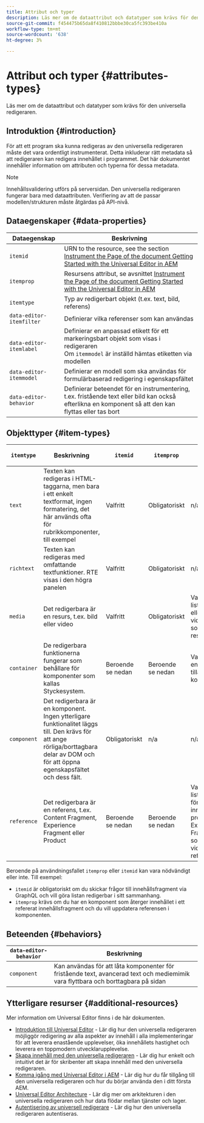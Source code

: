 ```yaml
---
title: Attribut och typer
description: Läs mer om de dataattribut och datatyper som krävs för den universella redigeraren.
source-git-commit: f454475b65da8f410812bbbe30ca5fc393be410a
workflow-type: tm+mt
source-wordcount: '638'
ht-degree: 3%

---
```



# Attribut och typer {#attributes-types}

Läs mer om de dataattribut och datatyper som krävs för den universella redigeraren.

## Introduktion {#introduction}

För att ett program ska kunna redigeras av den universella redigeraren måste det vara ordentligt instrumenterat. Detta inkluderar rätt metadata så att redigeraren kan redigera innehållet i programmet. Det här dokumentet innehåller information om attributen och typerna för dessa metadata.

>[!NOTE]
>
>Innehållsvalidering utförs på serversidan. Den universella redigeraren fungerar bara med dataattributen. Verifiering av att de passar modellen/strukturen måste åtgärdas på API-nivå.

## Dataegenskaper {#data-properties}

| Dataegenskap | Beskrivning |
|---|---|
| `itemid` | URN to the resource, see the section [Instrument the Page of the document Getting Started with the Universal Editor in AEM](getting-started.md#instrument-thepage) |
| `itemprop` | Resursens attribut, se avsnittet [Instrument the Page of the document Getting Started with the Universal Editor in AEM](getting-started.md#instrument-thepage) |
| `itemtype` | Typ av redigerbart objekt (t.ex. text, bild, referens) |
| `data-editor-itemfilter` | Definierar vilka referenser som kan användas |
| `data-editor-itemlabel` | Definierar en anpassad etikett för ett markeringsbart objekt som visas i redigeraren <br>Om `itemmodel` är inställd hämtas etiketten via modellen |
| `data-editor-itemmodel` | Definierar en modell som ska användas för formulärbaserad redigering i egenskapsfältet |
| `data-editor-behavior` | Definierar beteendet för en instrumentering, t.ex. fristående text eller bild kan också efterlikna en komponent så att den kan flyttas eller tas bort |

## Objekttyper {#item-types}

| `itemtype` | Beskrivning | `itemid` | `itemprop` | `data-editor-itemfilter` | `data-editor-itemlabel` | `data-editor-itemmodel` | `data-editor-behvior` |
|---|---|---|---|---|---|---|---|
| `text` | Texten kan redigeras i HTML-taggarna, men bara i ett enkelt textformat, ingen formatering, det här används ofta för rubrikkomponenter, till exempel | Valfritt | Obligatoriskt | n/a | Valfritt | n/a | Valfritt |
| `richtext` | Texten kan redigeras med omfattande textfunktioner. RTE visas i den högra panelen | Valfritt | Obligatoriskt | n/a | Valfritt | n/a | Valfritt |
| `media` | Det redigerbara är en resurs, t.ex. bild eller video | Valfritt | Obligatoriskt | Valfritt<br>lista med bild- eller videofiltervillkor som skickas till resursväljaren | Valfritt | n/a | Valfritt |
| `container` | De redigerbara funktionerna fungerar som behållare för komponenter som kallas Styckesystem. | Beroende <br>se nedan | Beroende <br>se nedan | Valfritt<br>en lista över tillåtna komponenter | Valfritt | n/a | n/a |
| `component` | Det redigerbara är en komponent. Ingen ytterligare funktionalitet läggs till. Den krävs för att ange rörliga/borttagbara delar av DOM och för att öppna egenskapsfältet och dess fält. | Obligatoriskt | n/a | n/a | Valfritt | Valfritt | n/a |
| `reference` | Det redigerbara är en referens, t.ex. Content Fragment, Experience Fragment eller Product | Beroende <br>se nedan | Beroende <br>se nedan | Valfritt<br>lista med villkor för innehållsfragment, produkt eller Experience Fragment-filter som skickas vidare till referensväljaren | Valfritt | Valfritt | n/a |

Beroende på användningsfallet `itemprop` eller `itemid` kan vara nödvändigt eller inte. Till exempel:

* `itemid` är obligatoriskt om du skickar frågor till innehållsfragment via GraphQL och vill göra listan redigerbar i sitt sammanhang.
* `itemprop` krävs om du har en komponent som återger innehållet i ett refererat innehållsfragment och du vill uppdatera referensen i komponenten.

## Beteenden {#behaviors}

| `data-editor-behavior` | Beskrivning |
|---|---|
| `component` | Kan användas för att låta komponenter för fristående text, avancerad text och mediemimik vara flyttbara och borttagbara på sidan |

## Ytterligare resurser {#additional-resources}

Mer information om Universal Editor finns i de här dokumenten.

* [Introduktion till Universal Editor](introduction.md) - Lär dig hur den universella redigeraren möjliggör redigering av alla aspekter av innehåll i alla implementeringar för att leverera enastående upplevelser, öka innehållets hastighet och leverera en toppmodern utvecklarupplevelse.
* [Skapa innehåll med den universella redigeraren](authoring.md) - Lär dig hur enkelt och intuitivt det är för skribenter att skapa innehåll med den universella redigeraren.
* [Komma igång med Universal Editor i AEM](getting-started.md) - Lär dig hur du får tillgång till den universella redigeraren och hur du börjar använda den i ditt första AEM.
* [Universal Editor Architecture](architecture.md) - Lär dig mer om arkitekturen i den universella redigeraren och hur data flödar mellan tjänster och lager.
* [Autentisering av universell redigerare](authentication.md) - Lär dig hur den universella redigeraren autentiseras.
